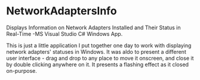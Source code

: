 # NetworkAdaptersInfo
Displays Information on Network Adapters Installed and Their Status in Real-Time -MS Visual Studio C# Windows App.

This is just a little application I put together one day to work with displaying network adapters' statuses in Windows.
It was aldo to present a different user interface - drag and drop to any place to move it onscreen, and close it by double clicking anywhere on it.
It presents a flashing effect as it closed on-purpose.
